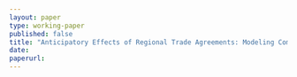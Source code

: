 ```yaml
---
layout: paper
type: working-paper
published: false
title: "Anticipatory Effects of Regional Trade Agreements: Modeling Complex Trade Relationships with Graph Convolutional Neural Networks"
date:
paperurl: 
---
```




<div id="tableauViz" style="margin-bottom: 1em"></div>